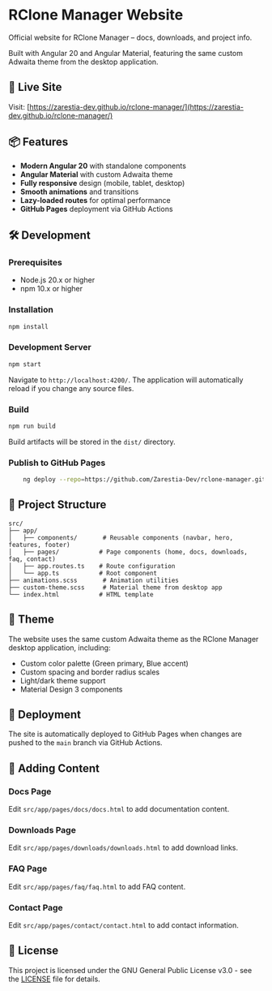 # RClone Manager Website

Official website for RClone Manager – docs, downloads, and project info.

Built with Angular 20 and Angular Material, featuring the same custom Adwaita theme from the desktop application.

## 🚀 Live Site

Visit: [https://zarestia-dev.github.io/rclone-manager/](https://zarestia-dev.github.io/rclone-manager/)

## 📦 Features

- **Modern Angular 20** with standalone components
- **Angular Material** with custom Adwaita theme
- **Fully responsive** design (mobile, tablet, desktop)
- **Smooth animations** and transitions
- **Lazy-loaded routes** for optimal performance
- **GitHub Pages** deployment via GitHub Actions

## 🛠️ Development

### Prerequisites

- Node.js 20.x or higher
- npm 10.x or higher

### Installation

```bash
npm install
```

### Development Server

```bash
npm start
```

Navigate to `http://localhost:4200/`. The application will automatically reload if you change any source files.

### Build

```bash
npm run build
```

Build artifacts will be stored in the `dist/` directory.

### Publish to GitHub Pages

```bash
    ng deploy --repo=https://github.com/Zarestia-Dev/rclone-manager.git
```

## 📁 Project Structure

```
src/
├── app/
│   ├── components/       # Reusable components (navbar, hero, features, footer)
│   ├── pages/           # Page components (home, docs, downloads, faq, contact)
│   ├── app.routes.ts    # Route configuration
│   └── app.ts           # Root component
├── animations.scss       # Animation utilities
├── custom-theme.scss     # Material theme from desktop app
└── index.html           # HTML template
```

## 🎨 Theme

The website uses the same custom Adwaita theme as the RClone Manager desktop application, including:
- Custom color palette (Green primary, Blue accent)
- Custom spacing and border radius scales
- Light/dark theme support
- Material Design 3 components

## 🚢 Deployment

The site is automatically deployed to GitHub Pages when changes are pushed to the `main` branch via GitHub Actions.

## 📝 Adding Content

### Docs Page
Edit `src/app/pages/docs/docs.html` to add documentation content.

### Downloads Page
Edit `src/app/pages/downloads/downloads.html` to add download links.

### FAQ Page
Edit `src/app/pages/faq/faq.html` to add FAQ content.

### Contact Page
Edit `src/app/pages/contact/contact.html` to add contact information.

## 📄 License

This project is licensed under the GNU General Public License v3.0 - see the [LICENSE](LICENSE) file for details.
